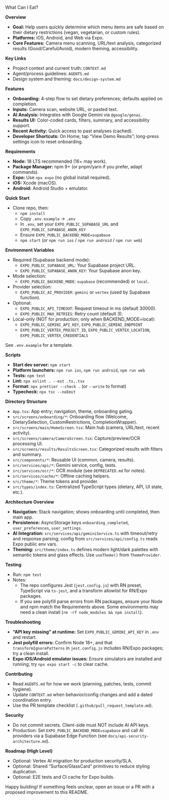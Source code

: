 What Can I Eat?

**Overview**
- **Goal:** Help users quickly determine which menu items are safe based on their dietary restrictions (vegan, vegetarian, or custom rules).
- **Platforms:** iOS, Android, and Web via Expo.
- **Core Features:** Camera menu scanning, URL/text analysis, categorized results (Good/Careful/Avoid), modern theming, accessibility.

**Key Links**
- Project context and current truth: `CONTEXT.md`
- Agent/process guidelines: `AGENTS.md`
- Design system and theming: `docs/design-system.md`

**Features**
- **Onboarding:** 4-step flow to set dietary preferences; defaults applied on completion.
- **Inputs:** Camera scan, website URL, or pasted text.
- **AI Analysis:** Integrates with Google Gemini via `@google/genai`.
- **Results UI:** Color-coded cards, filters, summary, and accessibility support.
- **Recent Activity:** Quick access to past analyses (cached).
- **Developer Shortcuts:** On Home, tap “View Demo Results”; long-press settings icon to reset onboarding.

**Requirements**
- **Node:** 18 LTS recommended (16+ may work).
- **Package Manager:** npm 9+ (or pnpm/yarn if you prefer, adapt commands).
- **Expo:** Use `npx expo` (no global install required).
- **iOS:** Xcode (macOS).
- **Android:** Android Studio + emulator.

**Quick Start**
- Clone repo, then:
  - `npm install`
  - Copy `.env.example` → `.env`
  - In `.env`, set your `EXPO_PUBLIC_SUPABASE_URL` and `EXPO_PUBLIC_SUPABASE_ANON_KEY`
  - Ensure `EXPO_PUBLIC_BACKEND_MODE=supabase`
  - `npm start` (or `npm run ios` / `npm run android` / `npm run web`)

**Environment Variables**
- Required (Supabase backend mode):
  - `EXPO_PUBLIC_SUPABASE_URL`: Your Supabase project URL.
  - `EXPO_PUBLIC_SUPABASE_ANON_KEY`: Your Supabase anon key.
- Mode selection:
  - `EXPO_PUBLIC_BACKEND_MODE`: `supabase` (recommended) or `local`.
- Provider selection:
  - `EXPO_PUBLIC_AI_PROVIDER`: `gemini` or `vertex` (used by Supabase function).
- Optional:
  - `EXPO_PUBLIC_API_TIMEOUT`: Request timeout in ms (default 30000).
  - `EXPO_PUBLIC_MAX_RETRIES`: Retry count (default 3).
- Local-only (NOT for production; only when BACKEND_MODE=local):
  - `EXPO_PUBLIC_GEMINI_API_KEY`, `EXPO_PUBLIC_GEMINI_ENDPOINT`
  - `EXPO_PUBLIC_VERTEX_PROJECT_ID`, `EXPO_PUBLIC_VERTEX_LOCATION`, `EXPO_PUBLIC_VERTEX_CREDENTIALS`
  
See `.env.example` for a template.

**Scripts**
- **Start dev server:** `npm start`
- **Platform launchers:** `npm run ios`, `npm run android`, `npm run web`
- **Tests:** `npm test`
- **Lint:** `npx eslint . --ext .ts,.tsx`
- **Format:** `npx prettier --check .` (or `--write` to format)
- **Typecheck:** `npx tsc --noEmit`

**Directory Structure**
- `App.tsx`: App entry; navigation, theme, onboarding gating.
- `src/screens/onboarding/*`: Onboarding flow (Welcome, DietarySelection, CustomRestrictions, CompletionWrapper).
- `src/screens/main/HomeScreen.tsx`: Main hub (camera, URL/text, recent activity).
- `src/screens/camera/CameraScreen.tsx`: Capture/preview/OCR processing UI.
- `src/screens/results/ResultsScreen.tsx`: Categorized results with filters and summary.
- `src/components/*`: Reusable UI (common, camera, results).
- `src/services/api/*`: Gemini service, config, tests.
- `src/services/ocr/*`: OCR module (see `DEPRECATED.md` for notes).
- `src/services/cache/*`: Offline caching helpers.
- `src/theme/*`: Theme tokens and provider.
- `src/types/index.ts`: Centralized TypeScript types (dietary, API, UI state, etc.).

**Architecture Overview**
- **Navigation:** Stack navigation; shows onboarding until completed, then main app.
- **Persistence:** AsyncStorage keys `onboarding_completed`, `user_preferences`, `user_settings`.
- **AI Integration:** `src/services/api/geminiService.ts` with timeout/retry and response parsing; config from `src/services/api/config.ts` reads Expo public env vars.
- **Theming:** `src/theme/index.ts` defines modern light/dark palettes with semantic tokens and glass effects. Use `useTheme()` from `ThemeProvider`.

**Testing**
- Run: `npm test`
- Notes:
  - The repo configures Jest (`jest.config.js`) with RN preset, TypeScript via `ts-jest`, and a transform allowlist for RN/Expo packages.
  - If you see polyfill parse errors from RN packages, ensure your Node and npm match the Requirements above. Some environments may need a clean install (`rm -rf node_modules && npm install`).

**Troubleshooting**
- **“API key missing” at runtime:** Set `EXPO_PUBLIC_GEMINI_API_KEY` in `.env` and restart.
- **Jest polyfill errors:** Confirm Node 18+, and that `transformIgnorePatterns` in `jest.config.js` includes RN/Expo packages; try a clean install.
- **Expo iOS/Android emulator issues:** Ensure simulators are installed and running; try `npx expo start -c` to clear cache.

**Contributing**
- Read `AGENTS.md` for how we work (planning, patches, tests, commit hygiene).
- Update `CONTEXT.md` when behavior/config changes and add a dated coordination entry.
- Use the PR template checklist (`.github/pull_request_template.md`).

**Security**
- Do not commit secrets. Client-side must NOT include AI API keys.
- Production: Set `EXPO_PUBLIC_BACKEND_MODE=supabase` and call AI providers via a Supabase Edge Function (see `docs/api-security-architecture.md`).

**Roadmap (High Level)**
- Optional: Vertex AI migration for production security/SLA.
- Optional: Shared “Surface/GlassCard” primitives to reduce styling duplication.
- Optional: E2E tests and CI cache for Expo builds.

Happy building! If something feels unclear, open an issue or a PR with a proposed improvement to this README.
